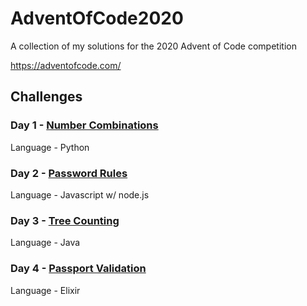 # AdventOfCode2020
A collection of my solutions for the 2020 Advent of Code competition

https://adventofcode.com/

## Challenges
### Day 1 - [Number Combinations](https://adventofcode.com/2020/day/1)
Language - Python
### Day 2 - [Password Rules](https://adventofcode.com/2020/day/2)
Language - Javascript w/ node.js
### Day 3 - [Tree Counting](https://adventofcode.com/2020/day/3)
Language - Java
### Day 4 - [Passport Validation](https://adventofcode.com/2020/day/4)
Language - Elixir
